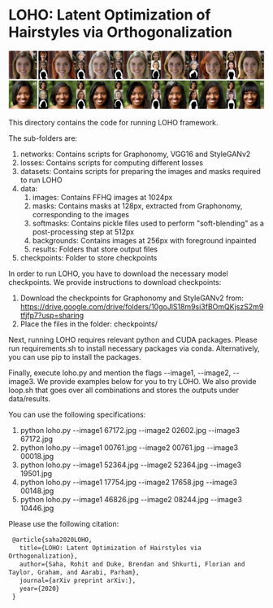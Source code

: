 # LOHO: Latent Optimization of Hairstyles via Orthogonalization

![Hairstyle transfer samples synthesized by LOHO.](imgs/teaser.jpeg "LOHO Teaser")

This directory contains the code for running LOHO framework.

The sub-folders are:
1. networks: Contains scripts for Graphonomy, VGG16 and StyleGANv2
2. losses: Contains scripts for computing different losses
3. datasets: Contains scripts for preparing the images and masks required to run LOHO
4. data:
	1. images: Contains FFHQ images at 1024px
	2. masks: Contains masks at 128px, extracted from Graphonomy, corresponding to the images
	3. softmasks: Contains pickle files used to perform "soft-blending" as a post-processing step at 512px
	4. backgrounds: Contains images at 256px with foreground inpainted 
	5. results: Folders that store output files
5. checkpoints: Folder to store checkpoints

In order to run LOHO, you have to download the necessary model checkpoints. We provide instructions to download checkpoints:
1. Download the checkpoints for Graphonomy and StyleGANv2 from: https://drive.google.com/drive/folders/10goJlS18m9si3fBOmQKjszS2m9tfjfp7?usp=sharing
2. Place the files in the folder: checkpoints/ 

Next, running LOHO requires relevant python and CUDA packages. Please run requirements.sh to install necessary packages via conda. Alternatively, you can use pip to install the packages.

Finally, execute loho.py and mention the flags --image1, --image2, --image3. We provide examples below for you to try LOHO. We also provide loop.sh that goes over all combinations and stores the outputs under data/results.

You can use the following specifications:
1. python loho.py --image1 67172.jpg --image2 02602.jpg --image3 67172.jpg
2. python loho.py --image1 00761.jpg --image2 00761.jpg --image3 00018.jpg
3. python loho.py --image1 52364.jpg --image2 52364.jpg --image3 19501.jpg
4. python loho.py --image1 17754.jpg --image2 17658.jpg --image3 00148.jpg
5. python loho.py --image1 46826.jpg --image2 08244.jpg --image3 10446.jpg

Please use the following citation:

```
 @article{saha2020LOHO,
   title={LOHO: Latent Optimization of Hairstyles via Orthogonalization},
   author={Saha, Rohit and Duke, Brendan and Shkurti, Florian and Taylor, Graham, and Aarabi, Parham},
   journal={arXiv preprint arXiv:},
   year={2020}
 }
 ```

